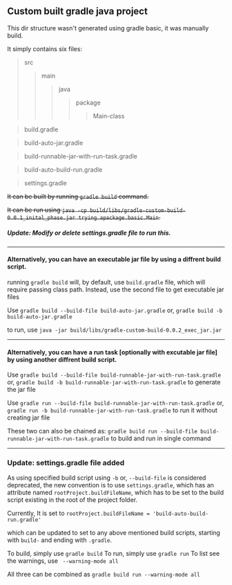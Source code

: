 ## Custom built gradle java project

This dir structure wasn't generated using gradle basic, it was manually build.

It simply contains six files:

> src
>> main
>>> java
>>>> package
>>>>> Main-class

> build.gradle 

> build-auto-jar.gradle 

> build-runnable-jar-with-run-task.gradle 

> build-auto-build-run.gradle

> settings.gradle

~~It can be built by running ```gradle build``` command.~~

~~It can be run using ```java -cp build/libs/gradle-custom-build-0.0.1_inital_phase.jar trying.apackage.basic.Main```.~~

##### Update: Modify or delete settings.gradle file to run this.

----

#### Alternatively, you can have an executable jar file by using a diffrent build script.

running ```gradle build``` will, by default, use ```build.gradle``` file, which will require passing class path.
Instead, use the second file to get executable jar files

Use 
```gradle build --build-file build-auto-jar.gradle```
or,
```gradle build -b build-auto-jar.gradle```


to run, use
```java -jar build/libs/gradle-custom-build-0.0.2_exec_jar.jar```

----

#### Alternatively, you can have a run task [optionally with excutable jar file] by using another diffrent build script.

Use
```gradle build --build-file build-runnable-jar-with-run-task.gradle```
or,
```gradle build -b build-runnable-jar-with-run-task.gradle```
to generate the jar file

Use 
```gradle run --build-file build-runnable-jar-with-run-task.gradle```
or,
```gradle run -b build-runnable-jar-with-run-task.gradle```
to run it without creating jar file

These two can also be chained as:
```gradle build run --build-file build-runnable-jar-with-run-task.gradle```
to build and run in single command

----

### Update: settings.gradle file added
As using specified build script using ```-b``` or, ```--build-file``` is considered deprecated, the new convention is to use ```settings.gradle```, which has an attribute named ```rootProject.buildFileName```, which has to be set to the build script existing in the root of the project folder.

Currently, It is set to
```rootProject.buildFileName = 'build-auto-build-run.gradle'```

which can be updated to set to any above mentioned build scripts, starting with ```build-``` and ending with ```.gradle```.

To build, simply use ```gradle build```
To run, simply use ```gradle run```
To list see the warnings, use ``` --warning-mode all```

All three can be combined as ```gradle build run --warning-mode all```